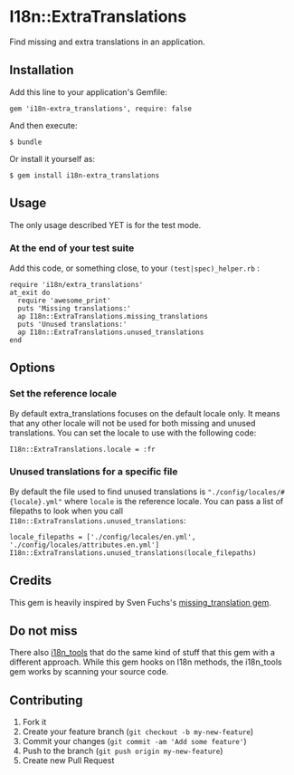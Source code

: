 # I18n::ExtraTranslations

Find missing and extra translations in an application.

## Installation

Add this line to your application's Gemfile:

    gem 'i18n-extra_translations', require: false

And then execute:

    $ bundle

Or install it yourself as:

    $ gem install i18n-extra_translations

## Usage

The only usage described YET is for the test mode.

### At the end of your test suite

Add this code, or something close, to your `(test|spec)_helper.rb` :

    require 'i18n/extra_translations'
    at_exit do
      require 'awesome_print'
      puts 'Missing translations:'
      ap I18n::ExtraTranslations.missing_translations
      puts 'Unused translations:'
      ap I18n::ExtraTranslations.unused_translations
    end

## Options

### Set the reference locale

By default extra\_translations focuses on the default locale only.
It means that any other locale will not be used for both missing and unused translations.
You can set the locale to use with the following code:

    I18n::ExtraTranslations.locale = :fr

### Unused translations for a specific file

By default the file used to find unused translations is `"./config/locales/#{locale}.yml"` where `locale` is the reference locale.
You can pass a list of filepaths to look when you call `I18n::ExtraTranslations.unused_translations`:

    locale_filepaths = ['./config/locales/en.yml', './config/locales/attributes.en.yml']
    I18n::ExtraTranslations.unused_translations(locale_filepaths)

## Credits

This gem is heavily inspired by Sven Fuchs's [missing\_translation gem](https://github.com/svenfuchs/i18n-missing_translations).

## Do not miss

There also [i18n\_tools](https://github.com/tkadauke/i18n_tools) that do the same kind of stuff that this gem with a different approach.
While this gem hooks on I18n methods, the i18n\_tools gem works by scanning your source code.

## Contributing

1. Fork it
2. Create your feature branch (`git checkout -b my-new-feature`)
3. Commit your changes (`git commit -am 'Add some feature'`)
4. Push to the branch (`git push origin my-new-feature`)
5. Create new Pull Request
